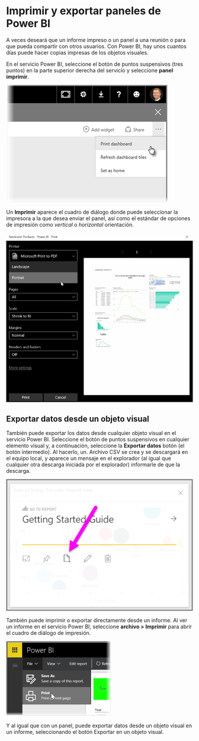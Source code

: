 <properties
   pageTitle="Imprimir y exportar informes y paneles"
   description="Poner sus manos en informes impresos y paneles"
   services="powerbi"
   documentationCenter=""
   authors="davidiseminger"
   manager="mblythe"
   backup=""
   editor=""
   tags=""
   qualityFocus="no"
   qualityDate=""
   featuredVideoId="gauDt5ZV74I"
   featuredVideoThumb=""
   courseDuration="4m"/>

<tags
   ms.service="powerbi"
   ms.devlang="NA"
   ms.topic="get-started-article"
   ms.tgt_pltfrm="NA"
   ms.workload="powerbi"
   ms.date="09/29/2016"
   ms.author="davidi"/>

# Imprimir y exportar paneles de Power BI

A veces deseará que un informe impreso o un panel a una reunión o para que pueda compartir con otros usuarios. Con Power BI, hay unos cuantos días puede hacer copias impresas de los objetos visuales.

En el servicio Power BI, seleccione el botón de puntos suspensivos (tres puntos) en la parte superior derecha del servicio y seleccione **panel imprimir**.

![](media/powerbi-learning-4-4g-print-and-export-dashboards-reports/4-4g_1.png)

Un **Imprimir** aparece el cuadro de diálogo donde puede seleccionar la impresora a la que desea enviar el panel, así como el estándar de opciones de impresión como *vertical* o *horizontal* orientación.

![](media/powerbi-learning-4-4g-print-and-export-dashboards-reports/4-4g_2.png)

## Exportar datos desde un objeto visual

También puede exportar los datos desde cualquier objeto visual en el servicio Power BI. Seleccione el botón de puntos suspensivos en cualquier elemento visual y, a continuación, seleccione la **Exportar datos** botón (el botón intermedio). Al hacerlo, un. Archivo CSV se crea y se descargará en el equipo local, y aparece un mensaje en el explorador (al igual que cualquier otra descarga iniciada por el explorador) informarle de que la descarga.

![](media/powerbi-learning-4-4g-print-and-export-dashboards-reports/4-4g_3.png)

También puede imprimir o exportar directamente desde un informe. Al ver un informe en el servicio Power BI, seleccione **archivo > Imprimir** para abrir el cuadro de diálogo de impresión.

![](media/powerbi-learning-4-4g-print-and-export-dashboards-reports/4-4g_4.png)

Y al igual que con un panel, puede exportar datos desde un objeto visual en un informe, seleccionando el botón Exportar en un objeto visual.
